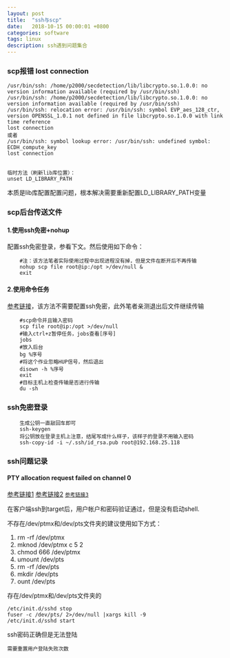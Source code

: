 ```yaml
---
layout: post
title:  "ssh与scp"
date:   2018-10-15 00:00:01 +0800
categories: software
tags: linux
description: ssh遇到问题集合
---
```

### scp报错 lost connection

	/usr/bin/ssh: /home/p2000/secdetection/lib/libcrypto.so.1.0.0: no version information available (required by /usr/bin/ssh)
	/usr/bin/ssh: /home/p2000/secdetection/lib/libcrypto.so.1.0.0: no version information available (required by /usr/bin/ssh)
	/usr/bin/ssh: relocation error: /usr/bin/ssh: symbol EVP_aes_128_ctr, version OPENSSL_1.0.1 not defined in file libcrypto.so.1.0.0 with link time reference
	lost connection
	或者
	/usr/bin/ssh: symbol lookup error: /usr/bin/ssh: undefined symbol: ECDH_compute_key
	lost connection


	临时方法（刷新lib库位置）：
	unset LD_LIBRARY_PATH

本质是lib库配置配置问题，根本解决需要重新配置LD_LIBRARY_PATH变量

### scp后台传送文件

#### 1.使用ssh免密+nohup

配置ssh免密登录，参看下文。然后使用如下命令：

		#注：该方法笔者实际使用过程中出现进程没有掉，但是文件在断开后不再传输
		nohup scp file root@ip:/opt >/dev/null &
		exit

#### 2.使用命令任务

[参考链接](https://www.cnblogs.com/jyzhao/p/6253728.html)，该方法不需要配置ssh免密，此外笔者亲测退出后文件继续传输

		#scp命令并且输入密码
		scp file root@ip:/opt >/dev/null
		#输入ctrl+z暂停任务，jobs查看[序号]
		jobs
		#放入后台
		bg %序号
		#将这个作业忽略HUP信号，然后退出
		disown -h %序号
		exit
		#目标主机上检查传输是否进行传输
		du -sh

### ssh免密登录

		生成公钥一直敲回车即可
		ssh-keygen
		将公钥放在登录主机上注意，结尾写成什么样子，该样子的登录不用输入密码
		ssh-copy-id -i ~/.ssh/id_rsa.pub root@192.168.25.118

### ssh问题记录

#### PTY allocation request failed on channel 0

[参考链接1](https://blog.csdn.net/d88439760/article/details/79466981)
[参考链接2](https://blog.csdn.net/yanhe156/article/details/79796283)
[`参考链接3`](http://bbym010.iteye.com/blog/1018536)


在客户端ssh到target后，用户帐户和密码验证通过，但是没有启动shell.

不存在/dev/ptmx和/dev/pts文件夹的建议使用如下方式：

1. rm -rf /dev/ptmx
2. mknod /dev/ptmx c 5 2
3. chmod 666 /dev/ptmx
4. umount /dev/pts
5. rm -rf /dev/pts
6. mkdir /dev/pts
7. ount /dev/pts

存在/dev/ptmx和/dev/pts文件夹的

	/etc/init.d/sshd stop
	fuser -c /dev/pts/ 2>/dev/null |xargs kill -9
	/etc/init.d/sshd start

ssh密码正确但是无法登陆

	需要重置用户登陆失败次数
